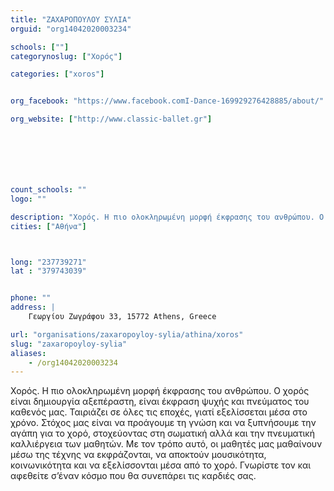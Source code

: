```yaml
---
title: "ΖΑΧΑΡΟΠΟΥΛΟΥ ΣΥΛΙΑ"
orguid: "org14042020003234"

schools: [""]
categorynoslug: ["Χορός"]

categories: ["xoros"]


org_facebook: "https://www.facebook.comI-Dance-169929276428885/about/"

org_website: ["http://www.classic-ballet.gr"]







count_schools: ""
logo: ""

description: "Χορός. Η πιο ολοκληρωμένη μορφή έκφρασης του ανθρώπου. Ο χορός είναι δημιουργία αξεπέραστη, είναι έκφραση ψυχής και πνεύματος του καθενός μας. Ταιριάζει σε όλες τις εποχές, γιατί εξελίσσεται μέσα στο χρόνο. Στόχος μας είναι να προάγουμε τη γνώση και να ξυπνήσουμε την αγάπη για το χορό, στοχεύοντας στη σωματική αλλά και την πνευματική καλλιέργεια των μαθητών. Με τον τρόπο αυτό, οι μαθητές μας μαθαίνουν μέσω της τέχνης να εκφράζονται, να αποκτούν μουσικότητα, κοινωνικότητα και να εξελίσσονται μέσα από το χορό. Γνωρίστε τον και αφεθείτε σ’έναν κόσμο που θα συνεπάρει τις καρδιές σας."
cities: ["Αθήνα"]



long: "237739271"
lat : "379743039"


phone: ""
address: |
    Γεωργίου Ζωγράφου 33, 15772 Athens, Greece

url: "organisations/zaxaropoyloy-sylia/athina/xoros"
slug: "zaxaropoyloy-sylia"
aliases:
    - /org14042020003234
---
```


Χορός. Η πιο ολοκληρωμένη μορφή έκφρασης του ανθρώπου. Ο χορός είναι δημιουργία αξεπέραστη, είναι έκφραση ψυχής και πνεύματος του καθενός μας. Ταιριάζει σε όλες τις εποχές, γιατί εξελίσσεται μέσα στο χρόνο. Στόχος μας είναι να προάγουμε τη γνώση και να ξυπνήσουμε την αγάπη για το χορό, στοχεύοντας στη σωματική αλλά και την πνευματική καλλιέργεια των μαθητών. Με τον τρόπο αυτό, οι μαθητές μας μαθαίνουν μέσω της τέχνης να εκφράζονται, να αποκτούν μουσικότητα, κοινωνικότητα και να εξελίσσονται μέσα από το χορό. Γνωρίστε τον και αφεθείτε σ’έναν κόσμο που θα συνεπάρει τις καρδιές σας.
